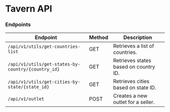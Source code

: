 # Tavern API

### Endpoints

| Endpoint                                           | Method | Description                           |
| -------------------------------------------------- | ------ | ------------------------------------- |
| `/api/v1/utils/get-countries-list`                 | GET    | Retrieves a list of countries.        |
| `/api/v1/utils/get-states-by-country/{country_id}` | GET    | Retrieves states based on country ID. |
| `/api/v1/utils/get-cities-by-state/{state_id}`     | GET    | Retrieves cities based on state ID.   |
| `/api/v1/outlet`                                   | POST   | Creates a new outlet for a seller.    |
